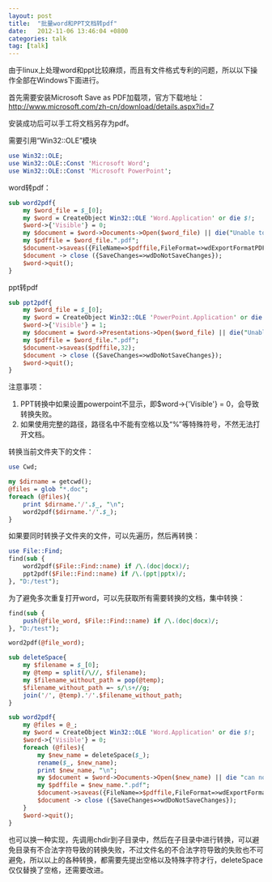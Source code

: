 ```yaml
---
layout: post
title:  "批量word和PPT文档转pdf"
date:   2012-11-06 13:46:04 +0800
categories: talk
tag: [talk]
---
```


由于linux上处理word和ppt比较麻烦，而且有文件格式专利的问题，所以以下操作全部在Windows下面进行。

首先需要安装Microsoft Save as PDF加载项，官方下载地址：http://www.microsoft.com/zh-cn/download/details.aspx?id=7

安装成功后可以手工将文档另存为pdf。

需要引用“Win32::OLE”模块

```perl
use Win32::OLE;
use Win32::OLE::Const 'Microsoft Word';
use Win32::OLE::Const 'Microsoft PowerPoint';
```  

word转pdf：

```perl
sub word2pdf{
    my $word_file = $_[0];
    my $word = CreateObject Win32::OLE 'Word.Application' or die $!;
    $word->{'Visible'} = 0;
    my $document = $word->Documents->Open($word_file) || die("Unable to open document ") ; 
    my $pdffile = $word_file.".pdf";
    $document->saveas({FileName=>$pdffile,FileFormat=>wdExportFormatPDF});
    $document -> close ({SaveChanges=>wdDoNotSaveChanges});
    $word->quit();
}
```  

ppt转pdf

```perl
sub ppt2pdf{
    my $word_file = $_[0];
    my $word = CreateObject Win32::OLE 'PowerPoint.Application' or die $!;
    $word->{'Visible'} = 1;
    my $document = $word->Presentations->Open($word_file) || die("Unable to open document ") ; 
    my $pdffile = $word_file.".pdf";
    $document->saveas($pdffile,32);
    $document -> close ({SaveChanges=>wdDoNotSaveChanges});
    $word->quit();
}
```  

<!-- more -->

注意事项：

1. PPT转换中如果设置powerpoint不显示，即$word->{'Visible'} = 0，会导致转换失败。
2. 如果使用完整的路径，路径名中不能有空格以及“%”等特殊符号，不然无法打开文档。

转换当前文件夹下的文件：

```perl
use Cwd;

my $dirname = getcwd();
@files = glob "*.doc";
foreach (@files){
    print $dirname.'/'.$_, "\n";
    word2pdf($dirname.'/'.$_);
}
```  

如果要同时转换子文件夹的文件，可以先遍历，然后再转换：

```perl
use File::Find;
find(sub {
    word2pdf($File::Find::name) if /\.(doc|docx)/;
    ppt2pdf($File::Find::name) if /\.(ppt|pptx)/;
}, "D:/test");
```  

为了避免多次重复打开word，可以先获取所有需要转换的文档，集中转换：

```perl
find(sub {
    push(@file_word, $File::Find::name) if /\.(doc|docx)/;
}, "D:/test");

word2pdf(@file_word);

sub deleteSpace{
    my $filename = $_[0];
    my @temp = split(/\//, $filename);
    my $filename_without_path = pop(@temp);
    $filename_without_path =~ s/\s+//g;
    join('/', @temp).'/'.$filename_without_path;
}

sub word2pdf{
    my @files = @_;
    my $word = CreateObject Win32::OLE 'Word.Application' or die $!;
    $word->{'Visible'} = 0;
    foreach (@files){
        my $new_name = deleteSpace($_);
        rename($_, $new_name);
        print $new_name, "\n";
        my $document = $word->Documents->Open($new_name) || die "can not open document";
        my $pdffile = $new_name.".pdf";
        $document->saveas({FileName=>$pdffile,FileFormat=>wdExportFormatPDF});
        $document -> close ({SaveChanges=>wdDoNotSaveChanges});
    }
    $word->quit();
}
```  


也可以换一种实现，先调用chdir到子目录中，然后在子目录中进行转换，可以避免目录有不合法字符导致的转换失败，不过文件名的不合法字符导致的失败也不可避免，所以以上的各种转换，都需要先提出空格以及特殊字符才行，deleteSpace仅仅替换了空格，还需要改进。

 
